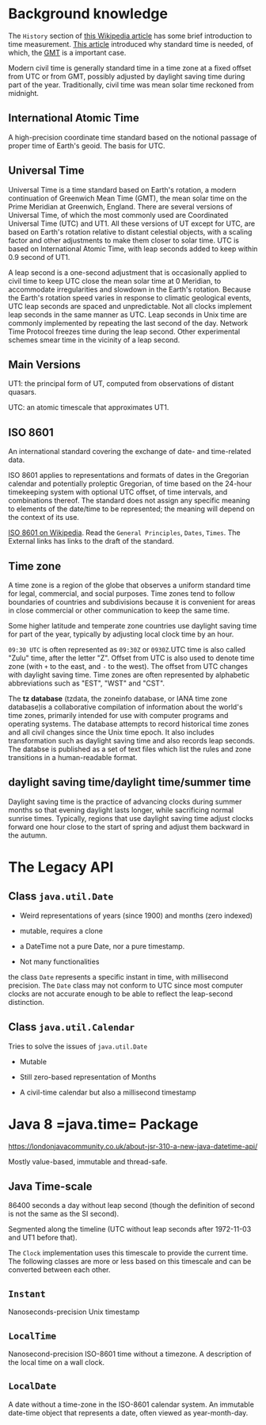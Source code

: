 # Background knowledge

The `History` section of [this Wikipedia article](https://en.wikipedia.org/wiki/Leap_second) has some brief introduction to time measurement. [This article](https://en.wikipedia.org/wiki/Standard_time) introduced why standard time is needed, of which, the [GMT](https://en.wikipedia.org/wiki/Greenwich_Mean_Time) is a important case.

Modern civil time is generally standard time in a time zone at a fixed offset from UTC or from GMT, possibly adjusted by daylight saving time during part of the year. Traditionally, civil time was mean solar time reckoned from midnight.

## International Atomic Time

A high-precision coordinate time standard based on the notional passage of proper time of Earth's geoid. The basis for UTC.

## Universal Time
 
Universal Time is a time standard based on Earth's rotation, a modern continuation of Greenwich Mean Time (GMT), the mean solar time on the Prime Meridian at Greenwich, England. There are several versions of Universal Time, of which the most commonly used are Coordinated Universal Time (UTC) and UT1. All these versions of UT except for UTC, are based on Earth's rotation relative to distant celestial objects, with a scaling factor and other adjustments to make them closer to solar time. UTC is based on International Atomic Time, with leap seconds added to keep within 0.9 second of UT1. 

A leap second is a one-second adjustment that is occasionally applied to civil time to keep UTC close the mean solar time at 0 Meridian, to accommodate irregularities and slowdown in the Earth's rotation. Because the Earth's rotation speed varies in response to climatic geological events, UTC leap seconds are spaced and unpredictable. Not all clocks implement leap seconds in the same manner as UTC. Leap seconds in Unix time are commonly implemented by repeating the last second of the day. Network Time Protocol freezes time during the leap second. Other experimental schemes smear time in the vicinity of a leap second.

## Main Versions

UT1: the principal form of UT, computed from observations of distant quasars.

UTC: an atomic timescale that approximates UT1.


## ISO 8601

An international standard covering the exchange of date- and time-related data.

ISO 8601 applies to representations and formats of dates in the Gregorian calendar and potentially proleptic Gregorian, of time based on the 24-hour timekeeping system with optional UTC offset, of time intervals, and combinations thereof. The standard does not assign any specific meaning to elements of the date/time to be represented; the meaning will depend on the context of its use.

[ISO 8601 on Wikipedia](https://en.wikipedia.org/wiki/ISO_8601). Read the `General Principles`, `Dates`, `Times`. The External links has links to the draft of the standard.

## Time zone

A time zone is a region of the globe that observes a uniform standard time for legal, commercial, and social purposes. Time zones tend to follow boundaries of countries and subdivisions because it is convenient for areas in close commercial or other communication to keep the same time.

Some higher latitude and temperate zone countries use daylight saving time for part of the year, typically by adjusting local clock time by an hour.

`09:30 UTC` is often represented as `09:30Z` or `0930Z`.UTC time is also called "Zulu" time, after the letter "Z". Offset from UTC is also used to denote time zone (with `+` to the east, and `-` to the west). The offset from UTC changes with daylight saving time. Time zones are often represented by alphabetic abbreviations such as "EST", "WST" and "CST".

The __tz database__ (tzdata, the zoneinfo database, or IANA time zone database)is a collaborative compilation of information about the world's time zones, primarily intended for use with computer programs and operating systems. The database attempts to record historical time zones and all civil changes since the Unix time epoch. It also includes transformation such as daylight saving time and also records leap seconds. The databse is published as a set of text files which list the rules and zone transitions in a human-readable format.

## daylight saving time/daylight time/summer time

Daylight saving time is the practice of advancing clocks during summer months so that evening daylight lasts longer, while sacrificing normal sunrise times. Typically, regions that use daylight saving time adjust clocks forward one hour close to the start of spring and adjust them backward in the autumn.

# The Legacy API

## Class `java.util.Date`

- Weird representations of years (since 1900) and months (zero indexed)

- mutable, requires a clone

- a DateTime not a pure Date, nor a pure timestamp.

- Not many functionalities

the class `Date` represents a specific instant in time, with millisecond precision. The `Date` class may not conform to UTC since most computer clocks are not accurate enough to be able to reflect the leap-second distinction.

## Class `java.util.Calendar`

Tries to solve the issues of `java.util.Date`

- Mutable

- Still zero-based representation of Months

- A civil-time calendar but also a millisecond timestamp


# Java 8 =java.time= Package

https://londonjavacommunity.co.uk/about-jsr-310-a-new-java-datetime-api/

Mostly value-based, immutable and thread-safe.

## Java Time-scale

86400 seconds a day without leap second (though the definition of second is not the same as the SI second).

Segmented along the timeline (UTC without leap seconds after 1972-11-03 and UT1 before that).

The `Clock` implementation uses this timescale to provide the current time. The following classes are more or less based on this timescale and can be converted between each other.

## `Instant`

Nanoseconds-precision Unix timestamp

## `LocalTime`

Nanosecond-precision ISO-8601 time without a timezone. A description of the local time on a wall clock.

## `LocalDate`

A date without a time-zone in the ISO-8601 calendar system. An immutable date-time object that represents a date, often viewed as year-month-day.
